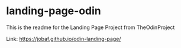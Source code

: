 # landing-page-odin
This is the readme for the Landing Page Project from TheOdinProject

Link: https://jobaf.github.io/odin-landing-page/
